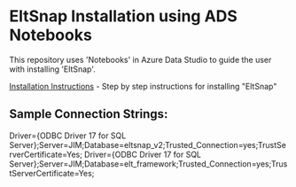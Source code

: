 # EltSnap Installation using ADS Notebooks

This repository uses 'Notebooks' in Azure Data Studio to guide the user with installing 'EltSnap'.

[Installation Instructions](content/readme.md) - Step by step instructions for installing "EltSnap"

## Sample Connection Strings: 
Driver={ODBC Driver 17 for SQL Server};Server=JIM;Database=eltsnap_v2;Trusted_Connection=yes;TrustServerCertificate=Yes;
Driver={ODBC Driver 17 for SQL Server};Server=JIM;Database=elt_framework;Trusted_Connection=yes;TrustServerCertificate=Yes;